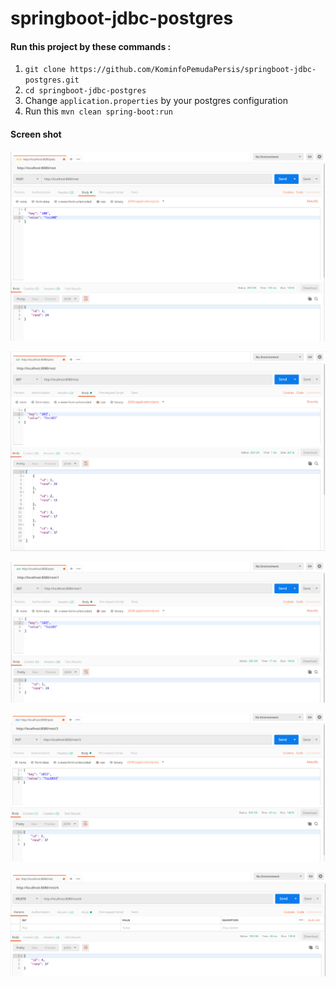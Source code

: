 # springboot-jdbc-postgres

#### Run this project by these commands :
1. `git clone https://github.com/KominfoPemudaPersis/springboot-jdbc-postgres.git`
2. `cd springboot-jdbc-postgres`
3. Change `application.properties` by your postgres configuration
4. Run this `mvn clean spring-boot:run`

#### Screen shot

![Add New Data](img/add.png "Add New Data")

![Get All Data](img/list.png "Get All Data")

![Get Data By Id](img/getById.png "Get Data By Id")

![Update Data](img/update.png "Update Data")

![Delete Data](img/delete.png "Delete Data")